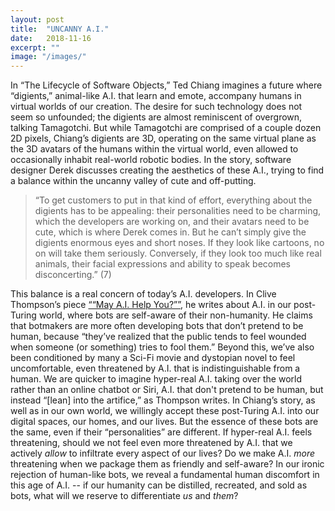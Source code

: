 ```yaml
---
layout: post
title:  "UNCANNY A.I."
date:   2018-11-16
excerpt: ""
image: "/images/"
---
```


In “The Lifecycle of Software Objects,” Ted Chiang imagines a future where “digients,” animal-like A.I. that learn and emote, accompany humans in virtual worlds of our creation. The desire for such technology does not seem so unfounded; the digients are almost reminiscent of overgrown, talking Tamagotchi. But while Tamagotchi are comprised of a couple dozen 2D pixels, Chiang’s digients are 3D, operating on the same virtual plane as the 3D avatars of the humans within the virtual world, even allowed to occasionally inhabit real-world robotic bodies. In the story, software designer Derek discusses creating the aesthetics of these A.I., trying to find a balance within the uncanny valley of cute and off-putting. 

> “To get customers to put in that kind of effort, everything about the digients has to be appealing: their personalities need to be charming, which the developers are working on, and their avatars need to be cute, which is where Derek comes in. But he can’t simply give the digients enormous eyes and short noses. If they look like cartoons, no on will take them seriously. Conversely, if they look too much like real animals, their facial expressions and ability to speak becomes disconcerting.” (7)

This balance is a real concern of today’s A.I. developers. In Clive Thompson’s piece  <a href="https://www.nytimes.com/interactive/2018/11/14/magazine/tech-design-ai-chatbot.html?rref=collection%2Fsectioncollection%2Fmagazine&action=click&contentCollection=magazine&region=rank&module=package&version=highlights&contentPlacement=7&pgtype=sectionfront">““May A.I. Help You?””</a>, he writes about A.I. in our post-Turing world, where bots are self-aware of their non-humanity. He claims that botmakers are more often developing bots that don’t pretend to be human, because “they’ve realized that the public tends to feel wounded when someone (or something) tries to fool them.” Beyond this, we’ve also been conditioned by many a Sci-Fi movie and dystopian novel to feel uncomfortable, even threatened by A.I. that is indistinguishable from a human. We are quicker to imagine hyper-real A.I. taking over the world rather than an online chatbot or Siri, A.I. that don't pretend to be human, but instead “[lean] into the artifice,” as Thompson writes. In Chiang’s story, as well as in our own world, we willingly accept these post-Turing A.I. into our digital spaces, our homes, and our lives. But the essence of these bots are the same, even if their “personalities” are different. If hyper-real A.I. feels threatening, should we not feel even more threatened by A.I. that we actively *allow* to infiltrate every aspect of our lives? Do we make A.I. *more* threatening when we package them as friendly and self-aware? In our ironic rejection of human-like bots, we reveal a fundamental human discomfort in this age of A.I. -- if our humanity can be distilled, recreated, and sold as bots, what will we reserve to differentiate *us* and *them*?
